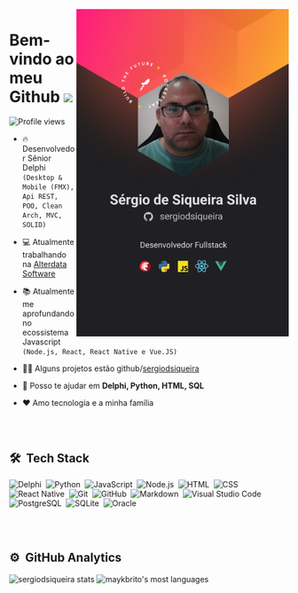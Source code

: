 <img align="right" height="590em" src="https://github.com/sergiodsiqueira/sergiodsiqueira/blob/main/Profile.png"/>
<h1 align="left">Bem-vindo ao meu Github <img src="https://raw.githubusercontent.com/kaueMarques/kaueMarques/master/hi.gif" width="30px"></h1>
<p align="left"> <img src="https://komarev.com/ghpvc/?username=sergiodsiqueira&color=yellow" alt="Profile views" /> </p>

- 🔥 Desenvolvedor Sênior Delphi <br> 
     `(Desktop & Mobile (FMX), Api REST, POO, Clean Arch, MVC, SOLID)`

- 💻 Atualmente trabalhando na [Alterdata Software](http://alterdata.software)

- 📚 Atualmente me aprofundando no ecossistema Javascript <br>
     `(Node.js, React, React Native e Vue.JS)`

- 👨‍💻 Alguns projetos estão github/[sergiodsiqueira](https://github.com/sergiodsiqueira?tab=repositories)

- 💬 Posso te ajudar em **Delphi, Python, HTML, SQL**

- ♥️ Amo tecnologia e a minha família

<br><br>

## 🛠 &nbsp;Tech Stack

![Delphi](https://img.shields.io/badge/-Delphi-05122A?style=flat&logo=Delphi)&nbsp;
![Python](https://img.shields.io/badge/-Python-05122A?style=flat&logo=Python)&nbsp;
![JavaScript](https://img.shields.io/badge/-JavaScript-05122A?style=flat&logo=javascript)&nbsp;
![Node.js](https://img.shields.io/badge/-Node.js-05122A?style=flat&logo=node.js)&nbsp;
![HTML](https://img.shields.io/badge/-HTML-05122A?style=flat&logo=HTML5)&nbsp;
![CSS](https://img.shields.io/badge/-CSS-05122A?style=flat&logo=CSS3&logoColor=1572B6)&nbsp;
![React Native](https://img.shields.io/badge/-React-05122A?style=flat&logo=react)&nbsp;
![Git](https://img.shields.io/badge/-Git-05122A?style=flat&logo=git)&nbsp;
![GitHub](https://img.shields.io/badge/-GitHub-05122A?style=flat&logo=github)&nbsp;
![Markdown](https://img.shields.io/badge/-Markdown-05122A?style=flat&logo=markdown)&nbsp;
![Visual Studio Code](https://img.shields.io/badge/-Visual%20Studio%20Code-05122A?style=flat&logo=visual-studio-code&logoColor=007ACC)&nbsp;
![PostgreSQL](https://img.shields.io/badge/-PostgreSQL-05122A?style=flat&logo=postgresql)&nbsp;
![SQLite](https://img.shields.io/badge/-SQLite-05122A?style=flat&logo=sqlite)&nbsp;
![Oracle](https://img.shields.io/badge/-Oracle-05122A?style=flat&logo=oracle)&nbsp;

<br><br>

## ⚙️ &nbsp;GitHub Analytics

<p align="left">
<img width="530em" src="https://github-readme-stats.vercel.app/api?username=sergiodsiqueira&show_icons=true&theme=vision-friendly-dark" alt="sergiodsiqueira stats"/>
<img width="530em" src="https://github-readme-stats.vercel.app/api/top-langs/?username=sergiodsiqueira&layout=compact&theme=vision-friendly-dark" alt="maykbrito's most languages"/>
</p>

<br><br>

